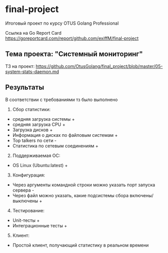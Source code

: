 # final-project

Итоговый проект по курсу OTUS Golang Professional

Ссылка на Go Report Card https://goreportcard.com/report/github.com/exiffM/final-project

## Тема проекта: "Системный мониторинг"
ТЗ на проект: https://github.com/OtusGolang/final_project/blob/master/05-system-stats-daemon.md

## Результаты
В соответствии с требованиями тз было выполнено
1. Сбор статистики:
- средняя загрузка системы +
- средняя загрузка CPU +
- Загрузка дисков +
- Информация о дисках по файловым системам +
- Top talkers по сети -
- Статистика по сетевым соединениям +
2. Поддерживаемая ОС:
- OS Linux (Ubuntu:latest) +
3. Конфигурация:
- Через аргументы командной строки можно указать порт запуска сервера -
- Через файл можно указать, какие подсистемы сбора включены/выключены +
4. Тестирование:
- Unit-тесты +
- Интеграционные тесты +
5. Клиент:
- Простой клиент, получающий статистику в реальном времени
